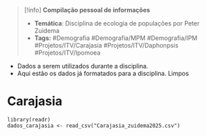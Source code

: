 > [!info] **Compilação pessoal de informações**
> - **Temática**: Disciplina de ecologia de populações por Peter Zuidema
> - **Tags:** #Demografia #Demografia/MPM #Demografia/IPM #Projetos/ITV/Carajasia #Projetos/ITV/Daphonpsis #Projetos/ITV/Ipomoea 


- Dados a serem utilizados durante a disciplina.
- Aqui estão os dados já formatados para a disciplina. Limpos



# Carajasia

```{R "Carregando dados Carajasia"}
library(readr)
dados_carajasia <- read_csv("Carajasia_zuidema2025.csv")
```


